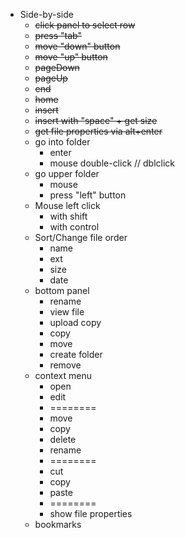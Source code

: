 - Side-by-side
  - ~~click panel to select row~~
  - ~~press "tab"~~
  - ~~move "down" button~~
  - ~~move "up" button~~
  - ~~pageDown~~
  - ~~pageUp~~
  - ~~end~~
  - ~~home~~
  - ~~insert~~
  - ~~insert with "space" + get size~~
  - ~~get file properties via alt+enter~~
  - go into folder
    - enter
    - mouse double-click // dblclick
  - go upper folder
    - mouse
    - press "left" button
  - Mouse left click
    - with shift
    - with control
  - Sort/Change file order
    - name
    - ext
    - size
    - date
  - bottom panel
    - rename
    - view file
    - upload copy
    - copy
    - move
    - create folder
    - remove
  - context menu
    - open
    - edit
    - ========
    - move
    - copy
    - delete
    - rename
    - ========
    - cut
    - copy
    - paste
    - ========
    - show file properties
  - bookmarks